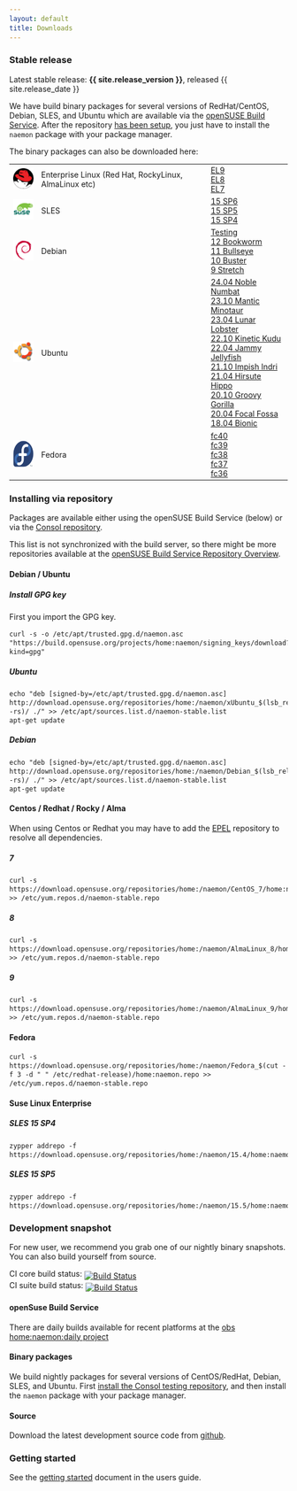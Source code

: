 ```yaml
---
layout: default
title: Downloads
---
```


### Stable release

<div class="alert alert-success"><i class="glyphicon glyphicon-download-alt"></i> Latest stable release: <b>{{ site.release_version }}</b>, released {{ site.release_date }}</div>

We have build binary packages for several versions of RedHat/CentOS, Debian, SLES, and Ubuntu which are available
via the [openSUSE Build Service](https://build.opensuse.org/project/show/home:naemon). After the repository [has been setup](#repo_setup), you just
have to  install the `naemon` package with your package manager.

The binary packages can also be downloaded here:

<table>
 <tr>
   <td><img src="../images/redhat.png"></td>
   <td>Enterprise Linux (Red Hat, RockyLinux, AlmaLinux etc)</td>
   <td>
        <a href="https://download.opensuse.org/repositories/home:/naemon/AlmaLinux_9/">EL9</a><br>
        <a href="https://download.opensuse.org/repositories/home:/naemon/AlmaLinux_8/">EL8</a><br>
        <a href="https://download.opensuse.org/repositories/home:/naemon/CentOS_7/">EL7</a><br>
   </td>
 </tr>
 <tr>
   <td><img src="../images/sles.jpg"></td>
   <td>SLES</td>
   <td>
        <a href="https://download.opensuse.org/repositories/home:/naemon/15.6/">15 SP6</a><br>
        <a href="https://download.opensuse.org/repositories/home:/naemon/15.5/">15 SP5</a><br>
        <a href="https://download.opensuse.org/repositories/home:/naemon/15.4/">15 SP4</a><br>
  </td>
 </tr>
 <tr>
   <td><img src="../images/debian.png"></td>
   <td>Debian</td>
   <td>
        <a href="https://download.opensuse.org/repositories/home:/naemon/Debian_Testing/">Testing</a><br>
        <a href="https://download.opensuse.org/repositories/home:/naemon/Debian_12/">12 Bookworm</a><br>
        <a href="https://download.opensuse.org/repositories/home:/naemon/Debian_11/">11 Bullseye</a><br>
        <a href="https://download.opensuse.org/repositories/home:/naemon/Debian_10/">10 Buster</a><br>
        <a href="https://download.opensuse.org/repositories/home:/naemon/Debian_9.0/">9 Stretch</a><br>
   </td>
 </tr>
 <tr>
   <td><img src="../images/ubuntu.png"></td>
   <td>Ubuntu</td>
   <td>
        <a href="https://download.opensuse.org/repositories/home:/naemon/xUbuntu_24.04/">24.04 Noble Numbat</a><br>
        <a href="https://download.opensuse.org/repositories/home:/naemon/xUbuntu_23.10/">23.10 Mantic Minotaur</a><br>
        <a href="https://download.opensuse.org/repositories/home:/naemon/xUbuntu_23.04/">23.04 Lunar Lobster</a><br>
        <a href="https://download.opensuse.org/repositories/home:/naemon/xUbuntu_22.10/">22.10 Kinetic Kudu</a><br>
        <a href="https://download.opensuse.org/repositories/home:/naemon/xUbuntu_22.04/">22.04 Jammy Jellyfish</a><br>
        <a href="https://download.opensuse.org/repositories/home:/naemon/xUbuntu_21.10/">21.10 Impish Indri</a><br>
        <a href="https://download.opensuse.org/repositories/home:/naemon/xUbuntu_21.04/">21.04 Hirsute Hippo</a><br>
        <a href="https://download.opensuse.org/repositories/home:/naemon/xUbuntu_20.10/">20.10 Groovy Gorilla</a><br>
        <a href="https://download.opensuse.org/repositories/home:/naemon/xUbuntu_20.04/">20.04 Focal Fossa</a><br>
        <a href="https://download.opensuse.org/repositories/home:/naemon/xUbuntu_18.04/">18.04 Bionic</a><br>
   </td>
 </tr>
 <tr>
   <td><img src="../images/fedora.png" height="48" width="48"></td>
   <td>Fedora</td>
   <td>
        <a href="https://download.opensuse.org/repositories/home:/naemon/Fedora_40/">fc40</a><br>
        <a href="https://download.opensuse.org/repositories/home:/naemon/Fedora_39/">fc39</a><br>
        <a href="https://download.opensuse.org/repositories/home:/naemon/Fedora_38/">fc38</a><br>
        <a href="https://download.opensuse.org/repositories/home:/naemon/Fedora_37/">fc37</a><br>
        <a href="https://download.opensuse.org/repositories/home:/naemon/Fedora_36/">fc36</a><br>
   </td>
 </tr>
</table>

### Installing via repository<a name="repo_setup"></a>

Packages are available either using the openSUSE Build Service (below) or via the [Consol repository](http://labs.consol.de/repo/stable/).

This list is not synchronized with the build server, so there might be more repositories available at the
[openSUSE Build Service Repository Overview](https://build.opensuse.org/repositories/home:naemon).

#### Debian / Ubuntu
##### Install GPG key
First you import the GPG key.
```
curl -s -o /etc/apt/trusted.gpg.d/naemon.asc "https://build.opensuse.org/projects/home:naemon/signing_keys/download?kind=gpg"

```

##### Ubuntu
```
echo "deb [signed-by=/etc/apt/trusted.gpg.d/naemon.asc] http://download.opensuse.org/repositories/home:/naemon/xUbuntu_$(lsb_release -rs)/ ./" >> /etc/apt/sources.list.d/naemon-stable.list
apt-get update
```

##### Debian
```
echo "deb [signed-by=/etc/apt/trusted.gpg.d/naemon.asc] http://download.opensuse.org/repositories/home:/naemon/Debian_$(lsb_release -rs)/ ./" >> /etc/apt/sources.list.d/naemon-stable.list
apt-get update
```

#### Centos / Redhat / Rocky / Alma
When using Centos or Redhat you may have to add the <a href="http://fedoraproject.org/wiki/EPEL/FAQ#Using_EPEL">EPEL</a> repository to resolve all dependencies.

##### 7
```
curl -s https://download.opensuse.org/repositories/home:/naemon/CentOS_7/home:naemon.repo >> /etc/yum.repos.d/naemon-stable.repo
```

##### 8
```
curl -s https://download.opensuse.org/repositories/home:/naemon/AlmaLinux_8/home:naemon.repo >> /etc/yum.repos.d/naemon-stable.repo
```

##### 9
```
curl -s https://download.opensuse.org/repositories/home:/naemon/AlmaLinux_9/home:naemon.repo >> /etc/yum.repos.d/naemon-stable.repo
```

#### Fedora
```
curl -s https://download.opensuse.org/repositories/home:/naemon/Fedora_$(cut -f 3 -d " " /etc/redhat-release)/home:naemon.repo >> /etc/yum.repos.d/naemon-stable.repo
```

#### Suse Linux Enterprise

##### SLES 15 SP4
```
zypper addrepo -f https://download.opensuse.org/repositories/home:/naemon/15.4/home:naemon.repo
```

##### SLES 15 SP5
```
zypper addrepo -f https://download.opensuse.org/repositories/home:/naemon/15.5/home:naemon.repo
```

<a name="development_snapshot"></a>
### Development snapshot
For new user, we recommend you grab one of our nightly binary snapshots. You can also build yourself from source.

CI core build status: <a href="https://github.com/naemon/naemon-core/actions"><img style="vertical-align:sub;" src="https://img.shields.io/github/actions/workflow/status/naemon/naemon-core/citest.yml" alt="Build Status"></a><br />
CI suite build status: <a href="https://github.com/naemon/naemon/actions"><img style="vertical-align:sub;" src="https://img.shields.io/github/actions/workflow/status/naemon/naemon/citest.yml" alt="Build Status"></a>

#### openSuse Build Service
There are daily builds available for recent platforms at the [obs home:naemon:daily project](https://build.opensuse.org/project/show/home:naemon:daily)

#### Binary packages
We build nightly packages for several versions of CentOS/RedHat, Debian, SLES, and Ubuntu. First [install the Consol testing repository](http://labs.consol.de/repo/testing/), and then install the `naemon` package with your package manager.

#### Source
Download the latest development source code from [github](http://github.com/naemon/naemon).

### Getting started

See the [getting started](/documentation/usersguide/toc.html#getting_started) document in the users guide.
